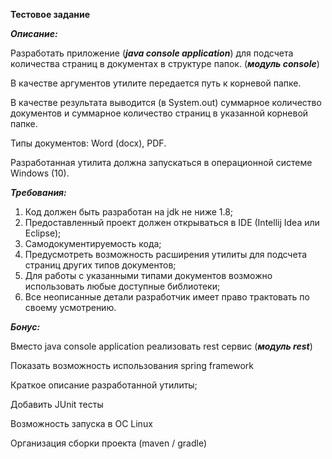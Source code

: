 **Тестовое задание**

***Описание:***

Разработать приложение (_**java console application**_) для подсчета количества страниц
в документах в структуре папок. (_**модуль console**_)

В качестве аргументов утилите передается путь к корневой папке.

В качестве результата выводится (в System.out) суммарное количество документов
и суммарное количество страниц в указанной корневой папке.

Типы документов: Word (docx), PDF.

Разработанная утилита должна запускаться в операционной системе Windows (10).

***Требования:***

1. Код должен быть разработан на jdk не ниже 1.8;
2. Предоставленный проект должен открываться в IDE (Intellij Idea или Eclipse);
3. Самодокументируемость кода;
4. Предусмотреть возможность расширения утилиты для подсчета страниц других
типов документов;
5. Для работы с указанными типами документов возможно использовать любые
доступные библиотеки;
6. Все неописанные детали разработчик имеет право трактовать по своему
усмотрению.

***Бонус:***

Вместо java console application реализовать rest сервис (_**модуль rest**_)

Показать возможность использования spring framework

Краткое описание разработанной утилиты;

Добавить JUnit тесты

Возможность запуска в ОС Linux

Организация сборки проекта (maven / gradle)